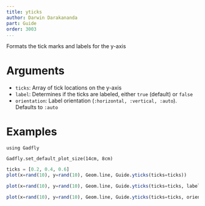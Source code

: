 ```yaml
---
title: yticks
author: Darwin Darakananda
part: Guide
order: 3003
...
```


Formats the tick marks and labels for the y-axis

# Arguments
  * `ticks`: Array of tick locations on the y-axis
  * `label`: Determines if the ticks are labeled, either
    `true` (default) or `false`
  * `orientation`: Label orientation
    (`:horizontal, :vertical, :auto`). Defaults to `:auto`

# Examples

```{.julia hide="true" results="none"}
using Gadfly

Gadfly.set_default_plot_size(14cm, 8cm)
```

```julia
ticks = [0.2, 0.4, 0.6]
plot(x=rand(10), y=rand(10), Geom.line, Guide.yticks(ticks=ticks))
```

```julia
plot(x=rand(10), y=rand(10), Geom.line, Guide.yticks(ticks=ticks, label=false))
```

```julia
plot(x=rand(10), y=rand(10), Geom.line, Guide.yticks(ticks=ticks, orientation=:vertical))
```

